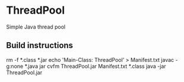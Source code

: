 # ThreadPool
Simple Java thread pool

## Build instructions
rm -f *.class *.jar
echo 'Main-Class: ThreadPool' > Manifest.txt
javac -g:none *.java
jar cvfm ThreadPool.jar Manifest.txt *.class
java -jar ThreadPool.jar
